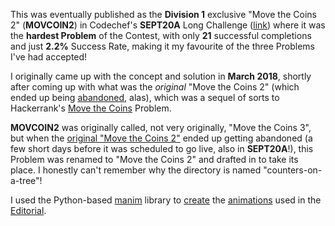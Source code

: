 This was eventually published as the **Division 1** exclusive "Move the Coins 2" (**MOVCOIN2**) in Codechef's **SEPT20A** Long Challenge ([link](https://www.codechef.com/SEPT20A/problems/MOVCOIN2)) where it was the **hardest Problem** of the Contest, with only **21** successful completions and just **2.2%** Success Rate, making it my favourite of the three Problems I've had accepted!

I originally came up with the concept and solution in **March 2018**, shortly after coming up with what was the _original_ "Move the Coins 2" (which ended up being [abandoned](../abandoned/move-the-coins-2), alas), which was a sequel of sorts to Hackerrank's [Move the Coins](https://www.hackerrank.com/challenges/move-the-coins/problem) Problem.  

**MOVCOIN2** was originally called, not very originally, "Move the Coins 3", but when the [original "Move the Coins 2"](../abandoned/move-the-coins-2) ended up getting abandoned (a few short days before it was scheduled to go live, also in **SEPT20A**!), this Problem was renamed to "Move the Coins 2" and drafted in to take its place.  I honestly can't remember why the directory is named "counters-on-a-tree"!

I used the Python-based [manim](https://github.com/3b1b/manim) library to [create](./markdown/animation-manim-source) the [animations](https://vps2.etotheipiplusone.com:30176/public_html/codechef/editorials/MOVCOIN2/videos/) used in the [Editorial](https://discuss.codechef.com/t/movcoin2-editorial/75290).
